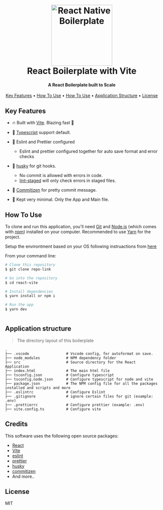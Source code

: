 <h1 align="center">
  <br>
  <img src="https://reactnative.dev/img/header_logo.svg" alt="React Native Boilerplate" width="200">
  <br>
    React Boilerplate with Vite
  <br>
</h1>

<h4 align="center">A React Boilerplate built to Scale</h4>

<p align="center">
  <a href="#key-features">Key Features</a> •
  <a href="#how-to-use">How To Use</a> •
  <a href="#how-to-use">How To Use</a> •
  <a href="#application-structure">Application Structure</a> •
  <a href="#license">License</a>
</p>

## Key Features

- :fire: Built with [Vite](https://vitejs.dev/). Blazing fast :rocket:
- :hugs: [Typescript](https://www.typescriptlang.org/) support default.

- :cop: Eslint and Prettier configured

  - Eslint and prettier configured together for auto save format and error checks

- :dog: [husky](https://typicode.github.io/husky/) for git hooks.
  - No commit is allowed with errors in code.
  - [lint-staged](https://github.com/okonet/lint-staged) will only check errors in staged files.
- :angel: [Commitizen](https://github.com/commitizen/cz-cli) for pretty commit message.
- :tea: Kept very minimal. Only the App and Main file.

## How To Use

To clone and run this application, you'll need [Git](https://git-scm.com) and [Node.js](https://nodejs.org/en/download/) (which comes with [npm](http://npmjs.com)) installed on your computer. Recommended to use [Yarn](https://classic.yarnpkg.com/en/docs/install/#windows-stable) for the project.

Setup the environtment based on your OS following instruactions from [here](https://reactnative.dev/docs/environment-setup)

From your command line:

```bash
# Clone this repository
$ git clone repo-link

# Go into the repository
$ cd react-vite

# Install dependencies
$ yarn install or npm i

# Run the app
$ yarn dev



```

## Application structure

> The directory layout of this boilerplate

    .
    ├── .vscode                 # Vscode config, for autoformat on save.
    ├── node_modules            # NPM dependency folder
    ├── src                     # Source directory for the React Application
    ├── index.html              # The main html file
    ├── tsconfig.json           # Configure typescript
    ├── tsconfig.node.json      # Configure typescript for node and vite
    ├── package.json            # The NPM config file for all the packages installed and scripts and more
    ├── .eslintrc               # Configure Eslint
    ├── .gitignore              # ignore certain files for git (example: .env)
    ├── .prettierrc             # Configure prettier (example: .env)
    ├── vite.config.ts          # Configure vite

## Credits

This software uses the following open source packages:

- [React](https://reactjs.org/)
- [Vite](https://vitejs.dev/)
- [eslint](https://eslint.org/)
- [prettier](https://prettier.io/)
- [husky](https://typicode.github.io/husky/)
- [commitizen](https://github.com/commitizen/cz-cli)
- And more..

## License

MIT
